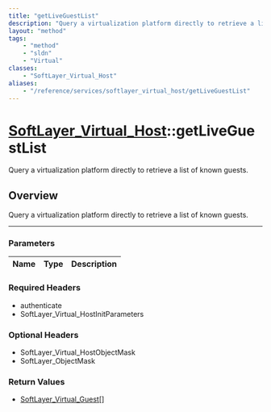 ```yaml
---
title: "getLiveGuestList"
description: "Query a virtualization platform directly to retrieve a list of known guests."
layout: "method"
tags:
    - "method"
    - "sldn"
    - "Virtual"
classes:
    - "SoftLayer_Virtual_Host"
aliases:
    - "/reference/services/softlayer_virtual_host/getLiveGuestList"
---
```

# [SoftLayer_Virtual_Host](/reference/services/SoftLayer_Virtual_Host)::getLiveGuestList


Query a virtualization platform directly to retrieve a list of known guests. 


## Overview 
Query a virtualization platform directly to retrieve a list of known guests. 

-----

### Parameters 
|Name | Type | Description |
| --- | --- | --- |


### Required Headers
* authenticate
* SoftLayer_Virtual_HostInitParameters


### Optional Headers
* SoftLayer_Virtual_HostObjectMask
* SoftLayer_ObjectMask

### Return Values
* <a href='/reference/datatypes/SoftLayer_Virtual_Guest'>SoftLayer_Virtual_Guest[] </a>




